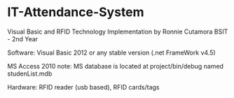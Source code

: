 # IT-Attendance-System
Visual Basic and RFID Technology Implementation
by Ronnie Cutamora BSIT - 2nd Year 


Software: Visual Basic 2012 or any stable version (.net FrameWork v4.5)

MS Access 2010 note: MS database is located at project/bin/debug named studenList.mdb

Hardware: RFID reader (usb based), RFID cards/tags


